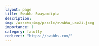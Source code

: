 ```yaml
---
layout: page
title: Swabha Swayamdipta
description:
img: /assets/img/people/swabha_usc24.jpeg
importance: 1
category: faculty
redirect: "https://swabhs.com/"
---
```

